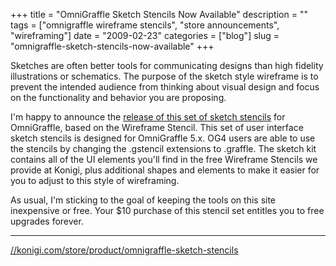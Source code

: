 +++
title = "OmniGraffle Sketch Stencils Now Available"
description = ""
tags = ["omnigraffle wireframe stencils", "store announcements", "wireframing"]
date = "2009-02-23"
categories = ["blog"]
slug = "omnigraffle-sketch-stencils-now-available"
+++



<p>Sketches are often better tools for communicating designs than high fidelity illustrations or schematics. The purpose of the sketch style wireframe is to prevent the intended audience from thinking about visual design and focus on the functionality and behavior you are proposing.</p>
<p>I'm happy to announce the <a href="http://shop.konigi.com/product/omnigraffle-sketch-stencils?q=store/product/omnigraffle-sketch-stencils">release of this set of sketch stencils</a> for OmniGraffle, based on the Wireframe Stencil. This set of user interface sketch stencils is designed for OmniGraffle 5.x. OG4 users are able to use the stencils by changing the .gstencil extensions to .graffle. The sketch kit contains all of the UI elements you'll find in the free Wireframe Stencils we provide at Konigi, plus additional shapes and elements to make it easier for you to adjust to this style of wireframing.</p>
<p> As usual, I'm sticking to the goal of keeping the tools on this site inexpensive or free. Your $10 purchase of this stencil set entitles you to free upgrades forever.</p>
<hr><div class="screens-thumbs clearfix mb1-5"><a href="//konigi.com/media/notebook/konigi-sketch-stencils-1.jpg" rel="group" class="group"><img src="//konigi.com/media/notebook/konigi-sketch-stencils-1.png" alt="" class="thumb" /></a><a href="//konigi.com/media/notebook/konigi-sketch-stencils-2.jpg" rel="group" class="group"><img src="//konigi.com/media/notebook/konigi-sketch-stencils-2.png" alt="" class="thumb" /></a><a href="//konigi.com/media/notebook/konigi-sketch-stencils-3.jpg" rel="group" class="group"><img src="//konigi.com/media/notebook/konigi-sketch-stencils-3.png" alt="" class="thumb" /></a><a href="//konigi.com/media/notebook/konigi-sketch-stencils-4.jpg" rel="group" class="group"><img src="//konigi.com/media/notebook/konigi-sketch-stencils-4.png" alt="" class="thumb" /></a><a href="//konigi.com/media/notebook/konigi-sketch-stencils-5.jpg" rel="group" class="group"><img src="//konigi.com/media/notebook/konigi-sketch-stencils-5.png" alt="" class="thumb" /></a><a href="//konigi.com/media/notebook/konigi-sketch-stencils-6.jpg" rel="group" class="group"><img src="//konigi.com/media/notebook/konigi-sketch-stencils-6.png" alt="" class="thumb" /></a><a href="//konigi.com/media/notebook/konigi-sketch-stencils-7.jpg" rel="group" class="group"><img src="//konigi.com/media/notebook/konigi-sketch-stencils-7.png" alt="" class="thumb" /></a><a href="//konigi.com/media/notebook/konigi-sketch-stencils-8.jpg" rel="group" class="group"><img src="//konigi.com/media/notebook/konigi-sketch-stencils-8.png" alt="" class="thumb" /></a></div>    
  <a href="http://shop.konigi.com/product/omnigraffle-sketch-stencils?q=store/product/omnigraffle-sketch-stencils">//konigi.com/store/product/omnigraffle-sketch-stencils</a>

